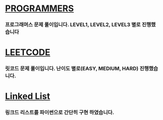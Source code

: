 # [PROGRAMMERS](https://github.com/SGTYang/Algorithms/tree/main/Programmers)
### 프로그래머스 문제 풀이입니다. LEVEL1, LEVEL2, LEVEL3 별로 진행했습니다

# [LEETCODE](https://github.com/SGTYang/Algorithms/tree/main/LeetCode)
### 릿코드 문제 풀이입니다. 난이도 별로(EASY, MEDIUM, HARD) 진행했습니다.

# [Linked List](https://github.com/SGTYang/Algorithms/tree/main/Linked%20List)
### 링크드 리스트를 파이썬으로 간단히 구현 하였습니다.
